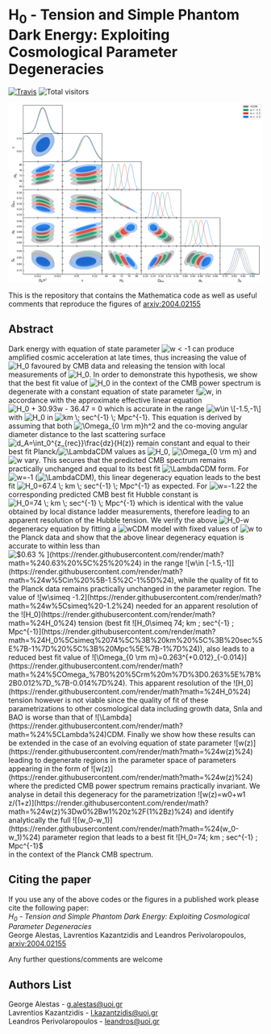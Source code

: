 # H<sub>0</sub> - Tension and Simple Phantom Dark Energy: Exploiting Cosmological Parameter Degeneracies

[![Travis](https://img.shields.io/badge/language-Mathematica-green.svg)]()
![Total visitors](https://visitor-count-badge.herokuapp.com/total.svg?repo_id=GeorgeAlestas.H0_Tension_Data)

<p align="center">
<img src="preview.png" width="900" title="preview" />
</p>

This is the repository that contains the Mathematica code as well as useful comments that reproduce the figures of [arxiv:2004.02155](https://arxiv.org/pdf/2004.02155.pdf)

## Abstract 
Dark energy with equation of state parameter ![$w < -1$](https://render.githubusercontent.com/render/math?math=%24w%20%3C%20-1%24) can produce amplified cosmic acceleration at late times, thus increasing the value of ![$H_0$](https://render.githubusercontent.com/render/math?math=%24H_0%24) favoured by CMB data and releasing the tension with local measurements of ![$H_0$](https://render.githubusercontent.com/render/math?math=%24H_0%24). In order to demonstrate this hypothesis, we show that the best fit value of ![$H_0$](https://render.githubusercontent.com/render/math?math=%24H_0%24) in the context of the CMB power spectrum is degenerate with a constant equation of state parameter !![$w$](https://render.githubusercontent.com/render/math?math=%24w%24),  in accordance with the approximate effective linear equation ![$H_0 + 30.93w - 36.47 = 0$](https://render.githubusercontent.com/render/math?math=%24H_0%20%2B%2030.93w%20-%2036.47%20%3D%200%24) which is accurate in the range ![$w\in \[-1.5,-1\]$](https://render.githubusercontent.com/render/math?math=%24w%5Cin%20%5B-1.5%2C-1%5D%24) with ![$H_0$](https://render.githubusercontent.com/render/math?math=%24H_0%24) in ![$km \; sec^{-1} \; Mpc^{-1}$](https://render.githubusercontent.com/render/math?math=%24km%20%5C%3B%20sec%5E%7B-1%7D%20%5C%3B%20Mpc%5E%7B-1%7D%24). This equation is derived by assuming that both ![$\Omega_{0 \rm m}h^2$](https://render.githubusercontent.com/render/math?math=%24%5COmega_%7B0%20%5Crm%20m%7Dh%5E2%24) and the co-moving angular diameter distance to the last scattering  surface ![$d_A=\int_0^{z_{rec}}\frac{dz}{H(z)}$](https://render.githubusercontent.com/render/math?math=%24d_A%3D%5Cint_0%5E%7Bz_%7Brec%7D%7D%5Cfrac%7Bdz%7D%7BH(z)%7D%24) remain constant and equal to their best fit Planck/![$\Lambda$](https://render.githubusercontent.com/render/math?math=%24%5CLambda%24)CDM values as ![$H_0$](https://render.githubusercontent.com/render/math?math=%24H_0%24), ![$\Omega_{0 \rm m}$](https://render.githubusercontent.com/render/math?math=%24%5COmega_%7B0%20%5Crm%20m%7D%24) and ![$w$](https://render.githubusercontent.com/render/math?math=%24w%24) vary.  This  secures that the predicted CMB spectrum remains practically unchanged and equal to its best fit ![$\Lambda$](https://render.githubusercontent.com/render/math?math=%24%5CLambda%24)CDM form.  For ![$w=-1$](https://render.githubusercontent.com/render/math?math=%24w%3D-1%24) (![$\Lambda$](https://render.githubusercontent.com/render/math?math=%24%5CLambda%24)CDM), this linear degeneracy equation leads to the best fit  ![$H_0=67.4 \; km \; sec^{-1} \; Mpc^{-1}$](https://render.githubusercontent.com/render/math?math=%24H_0%3D67.4%20%5C%3B%20km%20%5C%3B%20sec%5E%7B-1%7D%20%5C%3B%20Mpc%5E%7B-1%7D%24) as expected. For ![$w=-1.22$](https://render.githubusercontent.com/render/math?math=%24w%3D-1.22%24) the corresponding predicted CMB best fit Hubble constant is  ![$H_0=74 \; km \; sec^{-1} \; Mpc^{-1}$](https://render.githubusercontent.com/render/math?math=%24H_0%3D74%20%5C%3B%20km%20%5C%3B%20sec%5E%7B-1%7D%20%5C%3B%20Mpc%5E%7B-1%7D%24)  which is identical with the value obtained  by local distance ladder measurements, therefore leading to an apparent resolution of the Hubble tension. We verify the above ![$H_0-w$](https://render.githubusercontent.com/render/math?math=%24H_0-w%24) degeneracy equation by fitting a ![$w$](https://render.githubusercontent.com/render/math?math=%24w%24)CDM model with fixed values of ![$w$](https://render.githubusercontent.com/render/math?math=%24w%24) to the Planck data and show that the above linear degeneracy equation is accurate to within less than ![$0.63 \% $](https://render.githubusercontent.com/render/math?math=%240.63%20%5C%25%20%24) in the range ![$w\in \[-1.5,-1\]$](https://render.githubusercontent.com/render/math?math=%24w%5Cin%20%5B-1.5%2C-1%5D%24), while the quality of fit to the Planck data remains practically unchanged in the parameter region. The value of ![$w\simeq -1.2$](https://render.githubusercontent.com/render/math?math=%24w%5Csimeq%20-1.2%24) needed for an apparent resolution of the ![$H_0$](https://render.githubusercontent.com/render/math?math=%24H_0%24) tension (best fit ![$H_0\simeq 74\; km \; sec^{-1} \; Mpc^{-1}$](https://render.githubusercontent.com/render/math?math=%24H_0%5Csimeq%2074%5C%3B%20km%20%5C%3B%20sec%5E%7B-1%7D%20%5C%3B%20Mpc%5E%7B-1%7D%24)), also leads to a reduced best fit value of ![$\Omega_{0 \rm m}=0.263^{+0.012}_{-0.014}$](https://render.githubusercontent.com/render/math?math=%24%5COmega_%7B0%20%5Crm%20m%7D%3D0.263%5E%7B%2B0.012%7D_%7B-0.014%7D%24). This apparent resolution of the ![$H_0$](https://render.githubusercontent.com/render/math?math=%24H_0%24) tension however is not viable since the quality of fit of these parametrizations to other cosmological data including growth data, SnIa and BAO is worse than that of ![$\Lambda$](https://render.githubusercontent.com/render/math?math=%24%5CLambda%24)CDM. Finally we show how these results can be extended in the case of an evolving equation of state parameter ![$w(z)$](https://render.githubusercontent.com/render/math?math=%24w(z)%24) leading to degenerate regions in the parameter space of parameters appearing in the form of ![$w(z)$](https://render.githubusercontent.com/render/math?math=%24w(z)%24) where the predicted CMB power spectrum remains practically invariant. We analyse in detail this degeneracy for the parametrization ![$w(z)=w0+w1 z/(1+z)$](https://render.githubusercontent.com/render/math?math=%24w(z)%3Dw0%2Bw1%20z%2F(1%2Bz)%24) and identify analytically  the full ![$(w_0-w_1)$](https://render.githubusercontent.com/render/math?math=%24(w_0-w_1)%24) parameter region that leads to a best fit  ![$H_0=74\; km \; sec^{-1} \;  Mpc^{-1}$](https://render.githubusercontent.com/render/math?math=%24H_0%3D74%5C%3B%20km%20%5C%3B%20sec%5E%7B-1%7D%20%5C%3B%20%20Mpc%5E%7B-1%7D%24) in the context of the Planck CMB spectrum.


## Citing the paper 
If you use any of the above codes or the figures in a published work please cite the following paper:
<br>*H<sub>0</sub> - Tension and Simple Phantom Dark Energy: Exploiting Cosmological Parameter Degeneracies*
<br>George Alestas, Lavrentios Kazantzidis and Leandros Perivolaropoulos, [arxiv:2004.02155](https://arxiv.org/pdf/2004.02155.pdf)

Any further questions/comments are welcome


## Authors List
George Alestas - <g.alestas@uoi.gr>
<br>Lavrentios Kazantzidis - <l.kazantzidis@uoi.gr>
<br>Leandros Perivolaropoulos - <leandros@uoi.gr>
